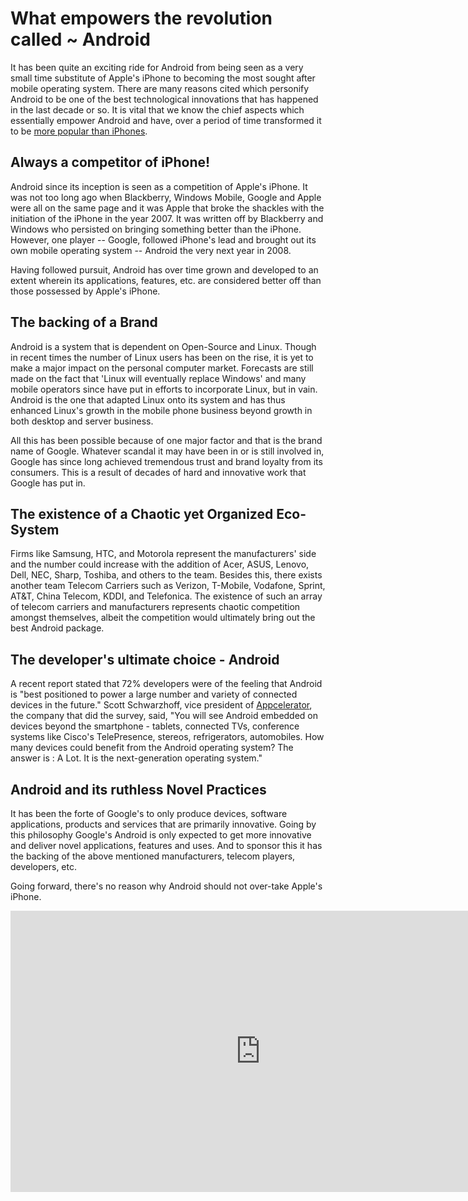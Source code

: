 # What empowers the revolution called ~ Android

It has been quite an exciting ride for Android from being seen as a very small time substitute of Apple's iPhone to becoming the most sought after mobile operating system. There are many reasons cited which personify Android to be one of the best technological innovations that has happened in the last decade or so. It is vital that we know the chief aspects which essentially empower Android and have, over a period of time transformed it to be <a href="http://news.discovery.com/tech/called-it-android-phones-more-popular-than-iphones.html">more popular than iPhones</a>. 

## Always a competitor of iPhone!

Android since its inception is seen as a competition of Apple's iPhone. It was not too long ago when Blackberry, Windows Mobile, Google and Apple were all on the same page and it was Apple that broke the shackles with the initiation of the iPhone in the year 2007. It was written off by Blackberry and Windows who persisted on bringing something better than the iPhone. However, one player -- Google, followed iPhone's lead and brought out its own mobile operating system -- Android the very next year in 2008. 

Having followed pursuit, Android has over time grown and developed to an extent wherein its applications, features, etc. are considered better off than those possessed by Apple's iPhone.

## The backing of a Brand

Android is a system that is dependent on Open-Source and Linux. Though in recent times the number of Linux users has been on the rise, it is yet to make a major impact on the personal computer market. Forecasts are still made on the fact that 'Linux will eventually replace Windows' and many mobile operators since have put in efforts to incorporate Linux, but in vain. Android is the one that adapted Linux onto its system and has thus enhanced Linux's growth in the mobile phone business beyond growth in both desktop and server business.

All this has been possible because of one major factor and that is the brand name of Google. Whatever scandal it may have been in or is still involved in, Google has since long achieved tremendous trust and brand loyalty from its consumers. This is a result of decades of hard and innovative work that Google has put in.

## The existence of a Chaotic yet Organized Eco-System

Firms like Samsung, HTC, and Motorola represent the manufacturers' side and the number could increase with the addition of Acer, ASUS, Lenovo, Dell, NEC, Sharp, Toshiba, and others to the team. Besides this, there exists another team Telecom Carriers such as Verizon, T-Mobile, Vodafone, Sprint, AT&T, China Telecom, KDDI, and Telefonica. The existence of such an array of telecom carriers and manufacturers represents chaotic competition amongst themselves, albeit the competition would ultimately bring out the best Android package.

## The developer's ultimate choice - Android

A recent report stated that 72% developers were of the feeling that Android is "best positioned to power a large number and variety of connected devices in the future." Scott Schwarzhoff, vice president of <a href="http://www.appcelerator.com/">Appcelerator</a>, the company that did the survey, said, "You will see Android embedded on devices beyond the smartphone - tablets, connected TVs, conference systems like Cisco's TelePresence, stereos, refrigerators, automobiles. How many devices could benefit from the Android operating system? The answer is : A Lot. It is the next-generation operating system."

## Android and its ruthless Novel Practices

It has been the forte of Google's to only produce devices, software applications, products and services that are primarily innovative. Going by this philosophy Google's Android is only expected to get more innovative and deliver novel applications, features and uses. And to sponsor this it has the backing of the above mentioned manufacturers, telecom players, developers, etc.

Going forward, there's no reason why Android should not over-take Apple's iPhone.

<iframe width="800" height="450" src="http://www.youtube.com/embed/yAZYSVr2Bhc" frameborder="0" allowfullscreen></iframe>
